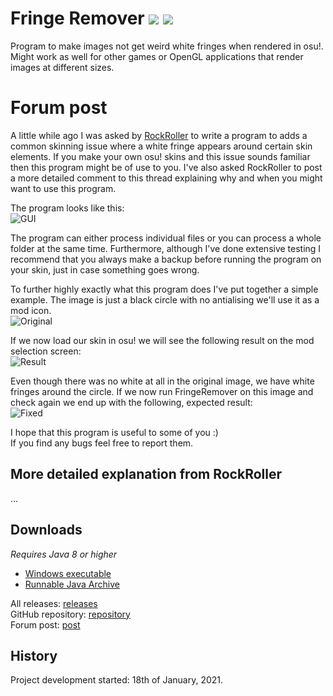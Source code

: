 # Fringe Remover ![](https://img.shields.io/github/release/RoanH/FringeRemover.svg) ![](https://img.shields.io/github/downloads/RoanH/FringeRemover/total.svg)
Program to make images not get weird white fringes when rendered in osu!. Might work as well for other games or OpenGL applications that render images at different sizes.

# Forum post
A little while ago I was asked by [RockRoller](https://osu.ppy.sh/users/8388854) to write a program to adds a common skinning issue where a white fringe appears around certain skin elements. If you make your own osu! skins and this issue sounds familiar then this program might be of use to you. I've also asked RockRoller to post a more detailed comment to this thread explaining why and when you might want to use this program.

The program looks like this:<br>
![GUI](https://i.imgur.com/AvLVcFa.png)

The program can either process individual files or you can process a whole folder at the same time. Furthermore, although I've done extensive testing I recommend that you always make a backup before running the program on your skin, just in case something goes wrong.

To further highly exactly what this program does I've put together a simple example. The image is just a black circle with no antialising we'll use it as a mod icon.    
![Original](https://i.imgur.com/ZcqOnst.png)

If we now load our skin in osu! we will see the following result on the mod selection screen:    
![Result](https://i.imgur.com/1NcQ7g4.png)

Even though there was no white at all in the original image, we have white fringes around the circle. If we now run FringeRemover on this image and check again we end up with the following, expected result:    
![Fixed](https://i.imgur.com/M3ThzDd.png)

I hope that this program is useful to some of you :)<br>
If you find any bugs feel free to report them.

## More detailed explanation from RockRoller
...

## Downloads
_Requires Java 8 or higher_    
- [Windows executable](https://github.com/RoanH/FringeRemover/releases/download/v1.0/FringeRemover-v1.0.exe)<br>
- [Runnable Java Archive](https://github.com/RoanH/FringeRemover/releases/download/v1.0/FringeRemover-v1.0.jar)

All releases: [releases](https://github.com/RoanH/FringeRemover/releases)<br>
GitHub repository: [repository](https://github.com/RoanH/FringeRemover)<br>
Forum post: [post]()

## History
Project development started: 18th of January, 2021.